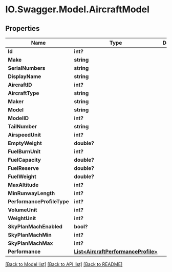 # IO.Swagger.Model.AircraftModel
## Properties

Name | Type | Description | Notes
------------ | ------------- | ------------- | -------------
**Id** | **int?** |  | [optional] 
**Make** | **string** |  | [optional] 
**SerialNumbers** | **string** |  | [optional] 
**DisplayName** | **string** |  | [optional] 
**AircraftID** | **int?** |  | [optional] 
**AircraftType** | **string** |  | [optional] 
**Maker** | **string** |  | [optional] 
**Model** | **string** |  | [optional] 
**ModelID** | **int?** |  | [optional] 
**TailNumber** | **string** |  | [optional] 
**AirspeedUnit** | **int?** |  | [optional] 
**EmptyWeight** | **double?** |  | [optional] 
**FuelBurnUnit** | **int?** |  | [optional] 
**FuelCapacity** | **double?** |  | [optional] 
**FuelReserve** | **double?** |  | [optional] 
**FuelWeight** | **double?** |  | [optional] 
**MaxAltitude** | **int?** |  | [optional] 
**MinRunwayLength** | **int?** |  | [optional] 
**PerformanceProfileType** | **int?** |  | [optional] 
**VolumeUnit** | **int?** |  | [optional] 
**WeightUnit** | **int?** |  | [optional] 
**SkyPlanMachEnabled** | **bool?** |  | [optional] 
**SkyPlanMachMin** | **int?** |  | [optional] 
**SkyPlanMachMax** | **int?** |  | [optional] 
**Performance** | [**List&lt;AircraftPerformanceProfile&gt;**](AircraftPerformanceProfile.md) |  | [optional] 

[[Back to Model list]](../README.md#documentation-for-models) [[Back to API list]](../README.md#documentation-for-api-endpoints) [[Back to README]](../README.md)

